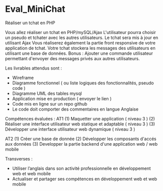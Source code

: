 # Eval_MiniChat

Réaliser un tchat en PHP

Vous allez réaliser un tchat en PHP/mySQL/Ajax
L'utilisateur pourra choisir un pseudo et tchater avec les autres utilisateurs.
Le tchat sera mis à jour en utilisant Ajax
Vous réaliserez également la partie front responsive de votre application de tchat.
Votre tchat stockera les messages des utilisateurs en utilisant une base de données.
Bonus : Ajouter une commande utilisateur permettant d'envoyer des messages privés aux autres utilisateurs.

Les livrables attendus sont : 
- Wireframe 
- Diagramme fonctionnel ( ou liste logiques des fonctionnalités, pseudo code )
- Diagramme UML des tables mysql
- Application mise en production ( envoyer le lien )
- Code mis en ligne sur un repo github
- Le code doit comporter des commentaires en langue Anglaise

Compétences évaluées :
AT1
(1) Maquetter une application ( niveau 3 )
(2) Réaliser une interface utilisateur web statique et adaptable ( niveau 3 )
(3) Développer une interface utilisateur web dynamique ( niveau 3 )

AT2
(1) Créer une base de donnée
(2) Développer les composants d'accés aux données
(3) Developper la partie backend d'une application web / web mobile

 Transverses : 
- Utiliser l’anglais dans son activité professionnelle en développement web et web
mobile
- Actualiser et partager ses compétences en développement web et web mobile
